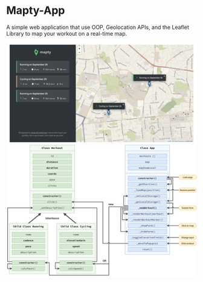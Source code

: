 # Mapty-App

A simple web application that use OOP, Geolocation APIs, and the Leaflet Library to map your workout on a real-time map.

![preview](https://github.com/SophieLi0720/Mapty-App/blob/main/preview.png)
![classes](https://github.com/SophieLi0720/Mapty-App/blob/main/Mapty-architecture-final.png)
